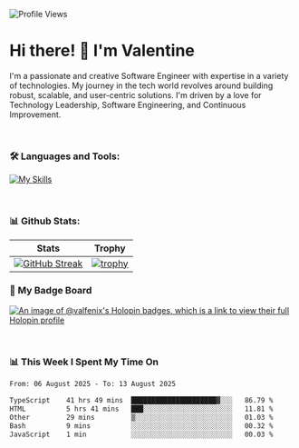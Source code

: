 
    
![Profile Views](https://komarev.com/ghpvc/?username=theodogwutech&color=blue)

# Hi there! 👋 I'm Valentine 
I'm a passionate and creative Software Engineer with expertise in a variety of technologies. My journey in the tech world revolves around building robust, scalable, and user-centric solutions. I'm driven by a love for Technology Leadership, Software Engineering, and Continuous Improvement.

<br />



### 🛠 Languages and Tools:

[![My Skills](https://skillicons.dev/icons?i=nodejs,js,nestjs,nextjs,react,vuejs,nuxtjs,express,tailwind,styledcomponents,materialui,mongodb,sequelize,mysql,postgres,pinia,redux,vite,html,css,pug,aws,prisma,bitbucket,bootstrap,emotion,git,gitlab,go,heroku,jest,netlify,nginx,npm,postman,rabbitmq,redis,supabase,svg,github,ts,ubuntu,vercel,vscode,yarn,powershell&perline=15)](https://skillicons.dev)

<br />

### 📊 Github Stats:

| Stats            | Trophy               |
|-----------------------|-------------------|
| [![GitHub Streak](https://streak-stats.demolab.com?user=theodogwutech&theme=great-gatsby&hide_border=true&border_radius=9.9)](https://git.io/streak-stats) | [![trophy](https://github-profile-trophy.vercel.app/?username=theodogwutech&theme=darkhub&column=7)](https://github.com/ryo-ma/github-profile-trophy) |

### 🥇 My Badge Board
[![An image of @valfenix's Holopin badges, which is a link to view their full Holopin profile](https://holopin.me/valfenix)](https://holopin.io/@valfenix)

<br />

### 📊 This Week I Spent My Time On
<!--START_SECTION:waka-->

```txt
From: 06 August 2025 - To: 13 August 2025

TypeScript    41 hrs 49 mins  █████████████████████▓░░░   86.79 %
HTML          5 hrs 41 mins   ███░░░░░░░░░░░░░░░░░░░░░░   11.81 %
Other         29 mins         ▒░░░░░░░░░░░░░░░░░░░░░░░░   01.03 %
Bash          9 mins          ░░░░░░░░░░░░░░░░░░░░░░░░░   00.32 %
JavaScript    1 min           ░░░░░░░░░░░░░░░░░░░░░░░░░   00.03 %
```

<!--END_SECTION:waka-->




